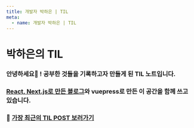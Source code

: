 ```yaml
---
title: 개발자 박하은 | TIL
meta:
  - name: 개발자 박하은 | TIL
---
```


# 박하은의 TIL

### 안녕하세요👋 ! 공부한 것들을 기록하고자 만들게 된 TIL 노트입니다.
### [React, Next.js로 만든 블로그](https://pullingoff.github.io)와 vuepress로 만든 이 공간을 함께 쓰고 있습니다.

### 🔗 [가장 최근의 TIL POST 보러가기](./til/2022/04.md)
